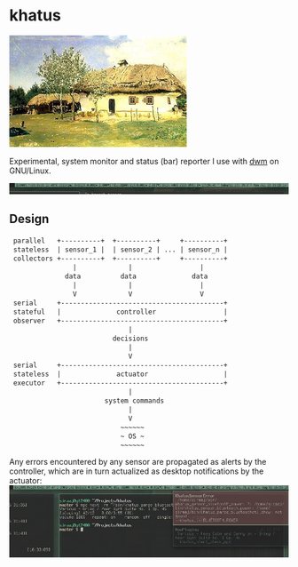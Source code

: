 khatus
======
![mascot](mascot.jpg)

Experimental, system monitor and status (bar) reporter I use with
[dwm](https://dwm.suckless.org/) on GNU/Linux.

![screenshot](screenshot.jpg)


Design
------

```
 parallel   +----------+  +----------+     +----------+
 stateless  | sensor_1 |  | sensor_2 | ... | sensor_n |
 collectors +----------+  +----------+     +----------+
                |             |                 |
              data          data              data
                |             |                 |
                V             V                 V
 serial     +-----------------------------------------+
 stateful   |              controller                 |
 observer   +-----------------------------------------+
                              |
                          decisions
                              |
                              V
 serial     +-----------------------------------------+
 stateless  |              actuator                   |
 executor   +-----------------------------------------+
                              |
                        system commands
                              |
                              V
                            ~~~~~~
                            ~ OS ~
                            ~~~~~~
```

Any errors encountered by any sensor are propagated as alerts by the
controller, which are in turn actualized as desktop notifications by the
actuator:
![screenshot-self-error-propagation](screenshot-self-error-propagation.jpg)
